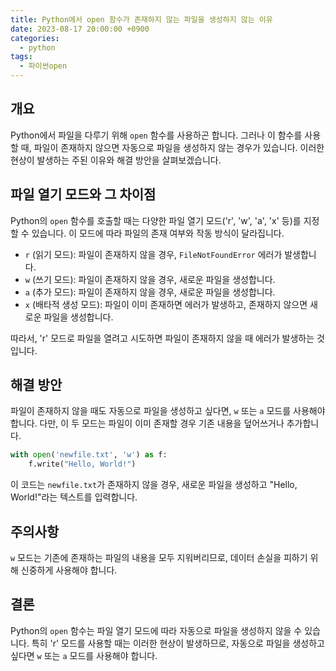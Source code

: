 ```yaml
---
title: Python에서 open 함수가 존재하지 않는 파일을 생성하지 않는 이유
date: 2023-08-17 20:00:00 +0900
categories:
  - python
tags:
  - 파이썬open
---
```


## 개요
Python에서 파일을 다루기 위해 `open` 함수를 사용하곤 합니다. 그러나 이 함수를 사용할 때, 파일이 존재하지 않으면 자동으로 파일을 생성하지 않는 경우가 있습니다. 이러한 현상이 발생하는 주된 이유와 해결 방안을 살펴보겠습니다.

## 파일 열기 모드와 그 차이점
Python의 `open` 함수를 호출할 때는 다양한 파일 열기 모드('r', 'w', 'a', 'x' 등)를 지정할 수 있습니다. 이 모드에 따라 파일의 존재 여부와 작동 방식이 달라집니다.

- `r` (읽기 모드): 파일이 존재하지 않을 경우, `FileNotFoundError` 에러가 발생합니다.
- `w` (쓰기 모드): 파일이 존재하지 않을 경우, 새로운 파일을 생성합니다.
- `a` (추가 모드): 파일이 존재하지 않을 경우, 새로운 파일을 생성합니다.
- `x` (배타적 생성 모드): 파일이 이미 존재하면 에러가 발생하고, 존재하지 않으면 새로운 파일을 생성합니다.

따라서, 'r' 모드로 파일을 열려고 시도하면 파일이 존재하지 않을 때 에러가 발생하는 것입니다.

## 해결 방안
파일이 존재하지 않을 때도 자동으로 파일을 생성하고 싶다면, `w` 또는 `a` 모드를 사용해야 합니다. 다만, 이 두 모드는 파일이 이미 존재할 경우 기존 내용을 덮어쓰거나 추가합니다.

```python
with open('newfile.txt', 'w') as f:
    f.write("Hello, World!")
```

이 코드는 `newfile.txt`가 존재하지 않을 경우, 새로운 파일을 생성하고 "Hello, World!"라는 텍스트를 입력합니다.

## 주의사항
`w` 모드는 기존에 존재하는 파일의 내용을 모두 지워버리므로, 데이터 손실을 피하기 위해 신중하게 사용해야 합니다.

## 결론
Python의 `open` 함수는 파일 열기 모드에 따라 자동으로 파일을 생성하지 않을 수 있습니다. 특히 'r' 모드를 사용할 때는 이러한 현상이 발생하므로, 자동으로 파일을 생성하고 싶다면 `w` 또는 `a` 모드를 사용해야 합니다.